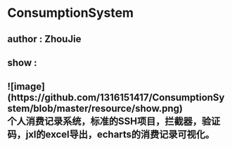 <h1>ConsumptionSystem</h1>
<h2>author : ZhouJie</h2>
<h2>show : <h2>
![image](https://github.com/1316151417/ConsumptionSystem/blob/master/resource/show.png) <br/>
个人消费记录系统，标准的SSH项目，拦截器，验证码，jxl的excel导出，echarts的消费记录可视化。
